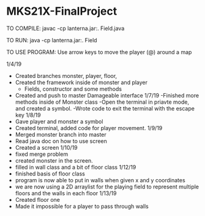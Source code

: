 # MKS21X-FinalProject
TO COMPILE:
javac -cp lanterna.jar:. Field.java

TO RUN:
java -cp lanterna.jar:. Field

TO USE PROGRAM: 
Use arrow keys to move the player (@) around a map 


1/4/19
  - Created branches monster, player, floor,
  - Created the framework inside of monster and player
    - Fields, constructor and some methods
  - Created and push to master Damageable interface 
1/7/19
  -Finished more methods inside of Monster class
  -Open the terminal in priavte mode, and created a symbol.
  -Wrote code to exit the terminal with the escape key 
1/8/19
  - Gave player and monster a symbol
  - Created terminal, added code for player movement.
1/9/19 
  - Merged monster branch into master
  - Read java doc on how to use screen 
  - Created a screen 
1/10/19
  - fixed merge problem 
  - created monster in the screen.
  - filled in wall class and a bit of floor class 
1/12/19
  - finished basis of floor class 
  - program is now able to put in walls when given x and y coordinates
  - we are now using a 2D arraylist for the playing field to represent multiple floors and the walls in each floor
1/13/19
  - Created floor one
  - Made it impossible for a player to pass through walls
  
